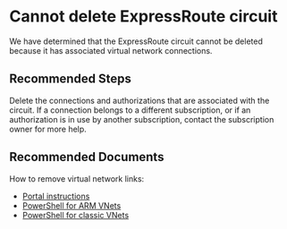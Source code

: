 <properties
pageTitle="Cannot Delete ExpressRoute Circuit"
description="Provides the solution to the problem in which you cannot delete ExpressRoute Circuit"
infoBubbleText="Issues with your ExpressRoute were detected. See details on the right."
service="microsoft.network"
resource="ExpressRoute"
authors="genlin"
ms.author="mariliu"
articleId="CannotDeleteExpressRouteCircuit"
selfHelpType="Diagnostics"
resourceTags="windows"
supportTopicIds="32627989"
productPesIds="15480"
cloudEnvironments="Public, fairfax, usnat, ussec"
ownershipId="CloudNet_AzureExpressRoute"
/>

# Cannot delete ExpressRoute circuit
<!--issueDescription-->
We have determined that the ExpressRoute circuit cannot be deleted because it has associated virtual network connections.
<!--/issueDescription-->

## **Recommended Steps**

Delete the connections and authorizations that are associated with the circuit. If a connection belongs to a different subscription, or if an authorization is in use by another subscription, contact the subscription owner for more help.

## **Recommended Documents**

How to remove virtual network links:

- [Portal instructions](https://docs.microsoft.com/azure/expressroute/expressroute-howto-linkvnet-portal-resource-manager#clean-up-resources) 
- [PowerShell for ARM VNets](https://docs.microsoft.com/azure/expressroute/expressroute-howto-linkvnet-arm#clean-up-resources)
- [PowerShell for classic VNets](https://docs.microsoft.com/azure/expressroute/expressroute-howto-linkvnet-classic#remove-a-virtual-network-link-to-a-circuit)
